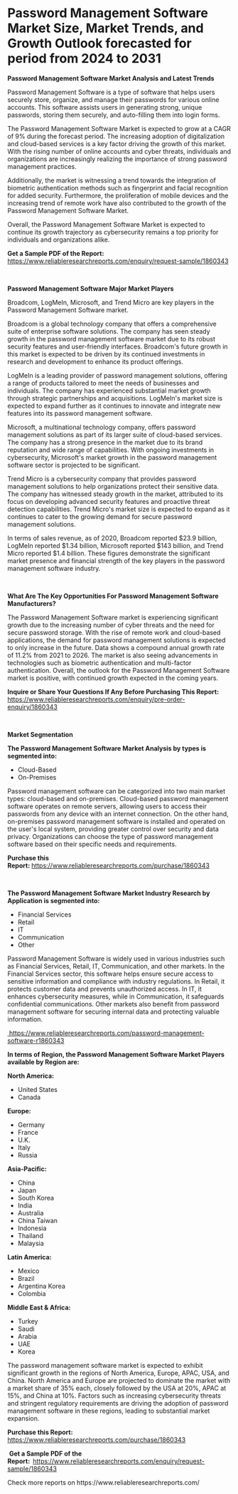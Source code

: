 <p><h1>Password Management Software Market Size, Market Trends, and Growth Outlook forecasted for period from 2024 to 2031</h1></p><p><strong>Password Management Software Market Analysis and Latest Trends</strong></p>
<p><p>Password Management Software is a type of software that helps users securely store, organize, and manage their passwords for various online accounts. This software assists users in generating strong, unique passwords, storing them securely, and auto-filling them into login forms. </p><p>The Password Management Software Market is expected to grow at a CAGR of 9% during the forecast period. The increasing adoption of digitalization and cloud-based services is a key factor driving the growth of this market. With the rising number of online accounts and cyber threats, individuals and organizations are increasingly realizing the importance of strong password management practices.</p><p>Additionally, the market is witnessing a trend towards the integration of biometric authentication methods such as fingerprint and facial recognition for added security. Furthermore, the proliferation of mobile devices and the increasing trend of remote work have also contributed to the growth of the Password Management Software Market.</p><p>Overall, the Password Management Software Market is expected to continue its growth trajectory as cybersecurity remains a top priority for individuals and organizations alike.</p></p>
<p><strong>Get a Sample PDF of the Report:&nbsp;</strong> <a href="https://www.reliableresearchreports.com/enquiry/request-sample/1860343">https://www.reliableresearchreports.com/enquiry/request-sample/1860343</a></p>
<p>&nbsp;</p>
<p><strong>Password Management Software Major Market Players</strong></p>
<p><p>Broadcom, LogMeIn, Microsoft, and Trend Micro are key players in the Password Management Software market. </p><p>Broadcom is a global technology company that offers a comprehensive suite of enterprise software solutions. The company has seen steady growth in the password management software market due to its robust security features and user-friendly interfaces. Broadcom's future growth in this market is expected to be driven by its continued investments in research and development to enhance its product offerings.</p><p>LogMeIn is a leading provider of password management solutions, offering a range of products tailored to meet the needs of businesses and individuals. The company has experienced substantial market growth through strategic partnerships and acquisitions. LogMeIn's market size is expected to expand further as it continues to innovate and integrate new features into its password management software.</p><p>Microsoft, a multinational technology company, offers password management solutions as part of its larger suite of cloud-based services. The company has a strong presence in the market due to its brand reputation and wide range of capabilities. With ongoing investments in cybersecurity, Microsoft's market growth in the password management software sector is projected to be significant.</p><p>Trend Micro is a cybersecurity company that provides password management solutions to help organizations protect their sensitive data. The company has witnessed steady growth in the market, attributed to its focus on developing advanced security features and proactive threat detection capabilities. Trend Micro's market size is expected to expand as it continues to cater to the growing demand for secure password management solutions.</p><p>In terms of sales revenue, as of 2020, Broadcom reported $23.9 billion, LogMeIn reported $1.34 billion, Microsoft reported $143 billion, and Trend Micro reported $1.4 billion. These figures demonstrate the significant market presence and financial strength of the key players in the password management software industry.</p></p>
<p>&nbsp;</p>
<p><strong>What Are The Key Opportunities For Password Management Software Manufacturers?</strong></p>
<p><p>The Password Management Software market is experiencing significant growth due to the increasing number of cyber threats and the need for secure password storage. With the rise of remote work and cloud-based applications, the demand for password management solutions is expected to only increase in the future. Data shows a compound annual growth rate of 11.2% from 2021 to 2026. The market is also seeing advancements in technologies such as biometric authentication and multi-factor authentication. Overall, the outlook for the Password Management Software market is positive, with continued growth expected in the coming years.</p></p>
<p><strong>Inquire or Share Your Questions If Any Before Purchasing This Report:</strong> <a href="https://www.reliableresearchreports.com/enquiry/pre-order-enquiry/1860343">https://www.reliableresearchreports.com/enquiry/pre-order-enquiry/1860343</a></p>
<p>&nbsp;</p>
<p><strong>Market Segmentation</strong></p>
<p><strong>The Password Management Software Market Analysis by types is segmented into:</strong></p>
<p><ul><li>Cloud-Based</li><li>On-Premises</li></ul></p>
<p><p>Password management software can be categorized into two main market types: cloud-based and on-premises. Cloud-based password management software operates on remote servers, allowing users to access their passwords from any device with an internet connection. On the other hand, on-premises password management software is installed and operated on the user's local system, providing greater control over security and data privacy. Organizations can choose the type of password management software based on their specific needs and requirements.</p></p>
<p><strong>Purchase this Report:&nbsp;</strong><a href="https://www.reliableresearchreports.com/purchase/1860343">https://www.reliableresearchreports.com/purchase/1860343</a></p>
<p>&nbsp;</p>
<p><strong>The Password Management Software Market Industry Research by Application is segmented into:</strong></p>
<p><ul><li>Financial Services</li><li>Retail</li><li>IT</li><li>Communication</li><li>Other</li></ul></p>
<p><p>Password Management Software is widely used in various industries such as Financial Services, Retail, IT, Communication, and other markets. In the Financial Services sector, this software helps ensure secure access to sensitive information and compliance with industry regulations. In Retail, it protects customer data and prevents unauthorized access. In IT, it enhances cybersecurity measures, while in Communication, it safeguards confidential communications. Other markets also benefit from password management software for securing internal data and protecting valuable information.</p></p>
<p><a href="https://www.reliableresearchreports.com/password-management-software-r1860343">&nbsp;https://www.reliableresearchreports.com/password-management-software-r1860343</a></p>
<p><strong>In terms of Region, the Password Management Software Market Players available by Region are:</strong></p>
<p>
    <p> <strong> North America: </strong>
        <ul>
            <li>United States</li>
            <li>Canada</li>
        </ul>
        </p> 
    <p> <strong> Europe: </strong>
        <ul>
            <li>Germany</li>
            <li>France</li>
            <li>U.K.</li>
            <li>Italy</li>
            <li>Russia</li>
        </ul>
        </p> 
    <p> <strong> Asia-Pacific: </strong>
        <ul>
            <li>China</li>
            <li>Japan</li>
            <li>South Korea</li>
            <li>India</li>
            <li>Australia</li>
            <li>China Taiwan</li>
            <li>Indonesia</li>
            <li>Thailand</li>
            <li>Malaysia</li>
        </ul>
        </p> 
    <p> <strong> Latin America: </strong>
        <ul>
            <li>Mexico</li>
            <li>Brazil</li>
            <li>Argentina Korea</li>
            <li>Colombia</li>
        </ul>
        </p> 
    <p> <strong> Middle East & Africa: </strong>
        <ul>
            <li>Turkey</li>
            <li>Saudi</li>
            <li>Arabia</li>
            <li>UAE</li>
            <li>Korea</li>
        </ul>
    </p>
    </p>
<p><p>The password management software market is expected to exhibit significant growth in the regions of North America, Europe, APAC, USA, and China. North America and Europe are projected to dominate the market with a market share of 35% each, closely followed by the USA at 20%, APAC at 15%, and China at 10%. Factors such as increasing cybersecurity threats and stringent regulatory requirements are driving the adoption of password management software in these regions, leading to substantial market expansion.</p></p>
<p><strong>Purchase this Report: </strong><a href="https://www.reliableresearchreports.com/purchase/1860343">https://www.reliableresearchreports.com/purchase/1860343</a></p>
<p>&nbsp;<strong>Get a Sample PDF of the Report:&nbsp;&nbsp;</strong><a href="https://www.reliableresearchreports.com/enquiry/request-sample/1860343">https://www.reliableresearchreports.com/enquiry/request-sample/1860343</a></p>
<p><strong></strong></p>
<p>Check more reports on https://www.reliableresearchreports.com/</p>